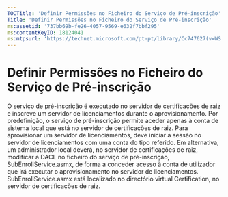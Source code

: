 ```yaml
---
TOCTitle: 'Definir Permissões no Ficheiro do Serviço de Pré-inscrição'
Title: 'Definir Permissões no Ficheiro do Serviço de Pré-inscrição'
ms:assetid: '737bb69b-fe26-4057-9569-e632f7bbf295'
ms:contentKeyID: 18124041
ms:mtpsurl: 'https://technet.microsoft.com/pt-pt/library/Cc747627(v=WS.10)'
---
```


Definir Permissões no Ficheiro do Serviço de Pré-inscrição
==========================================================

O serviço de pré-inscrição é executado no servidor de certificações de raiz e inscreve um servidor de licenciamentos durante o aprovisionamento. Por predefinição, o serviço de pré-inscrição permite aceder apenas à conta de sistema local que está no servidor de certificações de raiz. Para aprovisionar um servidor de licenciamentos, deve iniciar a sessão no servidor de licenciamentos com uma conta do tipo referido. Em alternativa, um administrador local deverá, no servidor de certificações de raiz, modificar a DACL no ficheiro do serviço de pré-inscrição, SubEnrollService.asmx, de forma a conceder acesso à conta de utilizador que irá executar o aprovisionamento no servidor de licenciamentos. SubEnrollService.asmx está localizado no directório virtual Certification, no servidor de certificações de raiz.
